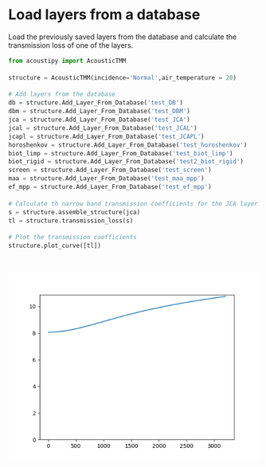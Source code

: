 # Load layers from a database
Load the previously saved layers from the database and calculate the transmission loss
of one of the layers.

```python
from acoustipy import AcousticTMM

structure = AcousticTMM(incidence='Normal',air_temperature = 20)

# Add layers from the database
db = structure.Add_Layer_From_Database('test_DB')
dbm = structure.Add_Layer_From_Database('test_DBM')
jca = structure.Add_Layer_From_Database('test_JCA')
jcal = structure.Add_Layer_From_Database('test_JCAL')
jcapl = structure.Add_Layer_From_Database('test_JCAPL')
horoshenkov = structure.Add_Layer_From_Database('test_horoshenkov')
biot_limp = structure.Add_Layer_From_Database('test_biot_limp')
biot_rigid = structure.Add_Layer_From_Database('test2_biot_rigid')
screen = structure.Add_Layer_From_Database('test_screen')
maa = structure.Add_Layer_From_Database('test_maa_mpp')
ef_mpp = structure.Add_Layer_From_Database('test_ef_mpp')

# Calculate th narrow band transmission coefficients for the JCA layer
s = structure.assemble_structure(jca)
tl = structure.transmission_loss(s)

# Plot the transmission coefficients
structure.plot_curve([tl])
```
<br>

![](../assets/ex_layers_from_database.png)